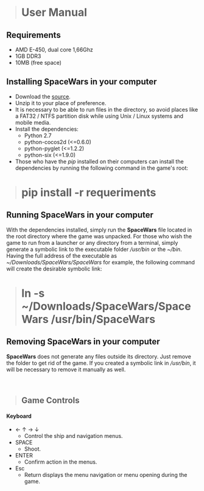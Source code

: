 ># User Manual

## Requirements

- AMD E-450, dual core 1,66Ghz
- 1GB DDR3
- 10MB (free space)


## Installing **SpaceWars** in your computer


- Download the [source](https://github.com/SpaceWars/spacewars/archive/master.zip).
- Unzip it to your place of preference.
- It is necessary to be able to run files in the directory, so avoid places like a FAT32 / NTFS partition disk while using Unix / Linux systems and mobile media.
- Install the dependencies:
	- Python 2.7
	- python-cocos2d (<=0.6.0)
	- python-pyglet (<=1.2.2)
	- python-six (<=1.9.0)
- Those who have the *pip* installed on their computers can install the dependencies by running the following command in the game's root:

>	# pip install -r requeriments

## Running **SpaceWars** in your computer

With the dependencies installed, simply run the **SpaceWars** file located in the root directory where the game was unpacked. For those who wish the game to run from a launcher or any directory from a terminal, simply generate a symbolic link to the executable folder */usr/bin* or the *~/bin*. Having the full address of the executable as *~/Downloads/SpaceWars/SpaceWars* for example, the following command will create the desirable symbolic link:

>	# ln -s ~/Downloads/SpaceWars/SpaceWars /usr/bin/SpaceWars

## Removing **SpaceWars** in your computer

**SpaceWars** does not generate any files outside its directory. Just remove the folder to get rid of the game. If you created a symbolic link in */usr/bin*, it will be necessary to remove it manually as well.

<br>

>## Game Controls

#### Keyboard

- ← ↑ → ↓
	- Control the ship and navigation menus.
- SPACE
	- Shoot.
- ENTER
	- Confirm action in the menus.
- Esc
	- Return displays the menu navigation or menu opening during the game.
